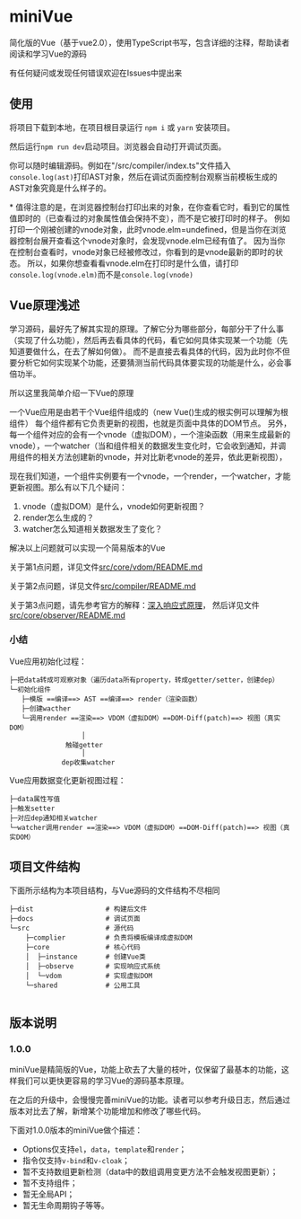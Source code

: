 # miniVue

简化版的Vue（基于vue2.0），使用TypeScript书写，包含详细的注释，帮助读者阅读和学习Vue的源码

有任何疑问或发现任何错误欢迎在Issues中提出来

## 使用

将项目下载到本地，在项目根目录运行 `npm i` 或 `yarn` 安装项目。

然后运行`npm run dev`启动项目。浏览器会自动打开调试页面。

你可以随时编辑源码。例如在"/src/compiler/index.ts"文件插入`console.log(ast)`打印AST对象，然后在调试页面控制台观察当前模板生成的AST对象究竟是什么样子的。

\* 值得注意的是，在浏览器控制台打印出来的对象，在你查看它时，看到它的属性值即时的（已查看过的对象属性值会保持不变），而不是它被打印时的样子。
例如打印一个刚被创建的vnode对象，此时vnode.elm=undefined，但是当你在浏览器控制台展开查看这个vnode对象时，会发现vnode.elm已经有值了。
因为当你在控制台查看时，vnode对象已经被修改过，你看到的是vnode最新的即时的状态。
所以，如果你想查看看vnode.elm在打印时是什么值，请打印`console.log(vnode.elm)`而不是`console.log(vnode)`

## Vue原理浅述

学习源码，最好先了解其实现的原理。了解它分为哪些部分，每部分干了什么事（实现了什么功能），然后再去看具体的代码，看它如何具体实现某一个功能（先知道要做什么，在去了解如何做）。
而不是直接去看具体的代码，因为此时你不但要分析它如何实现某个功能，还要猜测当前代码具体要实现的功能是什么，必会事倍功半。

所以这里我简单介绍一下Vue的原理

一个Vue应用是由若干个Vue组件组成的（new Vue()生成的根实例可以理解为根组件）
每个组件都有它负责更新的视图，也就是页面中具体的DOM节点。
另外，每一个组件对应的会有一个vnode（虚拟DOM），一个渲染函数（用来生成最新的vnode），一个watcher（当和组件相关的数据发生变化时，它会收到通知，并调用组件的相关方法创建新的vnode，并对比新老vnode的差异，依此更新视图），

现在我们知道，一个组件实例要有一个vnode，一个render，一个watcher，才能更新视图。那么有以下几个疑问：

1. vnode（虚拟DOM）是什么，vnode如何更新视图？
2. render怎么生成的？
3. watcher怎么知道相关数据发生了变化？

解决以上问题就可以实现一个简易版本的Vue

关于第1点问题，详见文件[src/core/vdom/README.md](src/core/vdom/README.md)

关于第2点问题，详见文件[src/compiler/README.md](src/compiler/README.md)

关于第3点问题，请先参考官方的解释：[深入响应式原理](https://cn.vuejs.org/v2/guide/reactivity.html)，
然后详见文件[src/core/observer/README.md](src/core/observer/README.md)

### 小结

Vue应用初始化过程：
```
├─把data转成可观察对象（遍历data所有property，转成getter/setter，创建dep）
└─初始化组件
   ├─模版 ==编译==> AST ==编译==> render（渲染函数）
   ├─创建wacther
   └─调用render ==渲染==> VDOM（虚拟DOM）==DOM-Diff(patch)==> 视图（真实DOM）
                  │
              触碰getter
                  │
             dep收集watcher
```

Vue应用数据变化更新视图过程：
```
├─data属性写值
├─触发setter
├─对应dep通知相关watcher
└─watcher调用render ==渲染==> VDOM（虚拟DOM）==DOM-Diff(patch)==> 视图（真实DOM）
```

## 项目文件结构

下面所示结构为本项目结构，与Vue源码的文件结构不尽相同

```
├─dist                  # 构建后文件
├─docs                  # 调试页面
└─src                   # 源代码
    ├─complier          # 负责将模板编译成虚拟DOM
    ├─core              # 核心代码
    │  ├─instance       # 创建Vue类
    │  ├─observe        # 实现响应式系统
    │  └─vdom           # 实现虚拟DOM
    └─shared            # 公用工具
    
```

## 版本说明

### 1.0.0

miniVue是精简版的Vue，功能上砍去了大量的枝叶，仅保留了最基本的功能，这样我们可以更快更容易的学习Vue的源码基本原理。

在之后的升级中，会慢慢完善miniVue的功能。读者可以参考升级日志，然后通过版本对比去了解，新增某个功能增加和修改了哪些代码。

下面对1.0.0版本的miniVue做个描述：

 * Options仅支持`el`，`data`，`template`和`render`；
 * 指令仅支持`v-bind`和`v-cloak`；
 * 暂不支持数组更新检测（data中的数组调用变更方法不会触发视图更新）；
 * 暂不支持组件；
 * 暂无全局API；
 * 暂无生命周期钩子等等。

